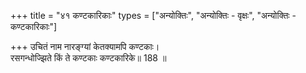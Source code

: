+++
title = "४१ कण्टकारिकाः"
types = ["अन्योक्तिः", "अन्योक्तिः - वृक्षः", "अन्योक्तिः - कण्टकारिकाः"]

+++
उचितं नाम नारङ्ग्यां केतक्यामपि कण्टकाः।  
रसगन्धोज्झिते किं ते कण्टकाः कण्टकारिके॥ 188 ॥  